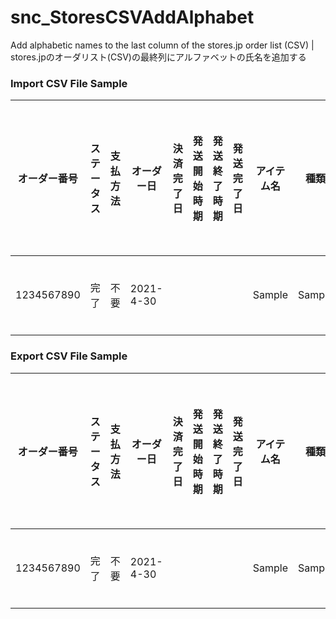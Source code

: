 # snc_StoresCSVAddAlphabet
Add alphabetic names to the last column of the stores.jp order list (CSV) | stores.jpのオーダリスト(CSV)の最終列にアルファベットの氏名を追加する

### Import CSV File Sample
| オーダー番号 | ステータス | 支払方法 | オーダー日 | 決済完了日 | 発送開始時期 | 発送終了時期 | 発送完了日 | アイテム名 | 種類 | 品番 | バーコード | 個数 | 小計 | 配送料 | 販売タイプ | 販売サイクル | クーポン名 | クーポン割引額 | ディスカウント割引額 | ディスカウント率 | まとめて割 | セット割 | 代引き手数料 | オプション手数料 | 合計 | 内消費税 | 合計(10%) | 内消費税(10%) | 合計(8%) | 内消費税(8%) | 決済手数料 | 決済手数料率 | 氏(配送先) | 名(配送先) | 郵便番号(配送先) | 都道府県(配送先) | 住所(配送先) | 電話番号(配送先) | 氏(購入者) | 名(購入者) | 郵便番号(購入者) | 都道府県(購入者) | 住所(購入者) | 電話番号(購入者) | メールアドレス | 領収書宛名 | 備考 | メモ |
| ---- | ---- | ---- | ---- | ---- | ---- | ---- | ---- | ---- | ---- | ---- | ---- | ---- | ---- | ---- | ---- | ---- | ---- | ---- | ---- | ---- | ---- | ---- | ---- | ---- | ---- | ---- | ---- | ---- | ---- | ---- | ---- | ---- | ---- | ---- | ---- | ---- | ---- | ---- | ---- | ---- | ---- | ---- | ---- | ---- | ---- | ---- | ---- | ---- |
| 1234567890 | 完了 | 不要 | 2021-4-30 |  |  |  |  | Sample | Sample | Sample | Sample | 1 | 0 | 0 | デジタル |  |  |  |  |  |  |  | 0 | 0 | 0 | 0 |  |  |  |  | 0 | 0 | 昆布 | 干し子 | 000-0000 |  |  | 00000000000 | 昆布 | 干し子 | 000−0000 |  |  | 00000000000 | unhappy@konbu.com | 昆布干し連盟（仮称） |  |  |

### Export CSV File Sample
| オーダー番号 | ステータス | 支払方法 | オーダー日 | 決済完了日 | 発送開始時期 | 発送終了時期 | 発送完了日 | アイテム名 | 種類 | 品番 | バーコード | 個数 | 小計 | 配送料 | 販売タイプ | 販売サイクル | クーポン名 | クーポン割引額 | ディスカウント割引額 | ディスカウント率 | まとめて割 | セット割 | 代引き手数料 | オプション手数料 | 合計 | 内消費税 | 合計(10%) | 内消費税(10%) | 合計(8%) | 内消費税(8%) | 決済手数料 | 決済手数料率 | 氏(配送先) | 名(配送先) | 郵便番号(配送先) | 都道府県(配送先) | 住所(配送先) | 電話番号(配送先) | 氏(購入者) | 名(購入者) | 郵便番号(購入者) | 都道府県(購入者) | 住所(購入者) | 電話番号(購入者) | メールアドレス | 領収書宛名 | 備考 | メモ | shikounyusha | meikounyusha | shikounyushameikounyusha |
| ---- | ---- | ---- | ---- | ---- | ---- | ---- | ---- | ---- | ---- | ---- | ---- | ---- | ---- | ---- | ---- | ---- | ---- | ---- | ---- | ---- | ---- | ---- | ---- | ---- | ---- | ---- | ---- | ---- | ---- | ---- | ---- | ---- | ---- | ---- | ---- | ---- | ---- | ---- | ---- | ---- | ---- | ---- | ---- | ---- | ---- | ---- | ---- | ---- | ---- | ---- | ---- 
| 1234567890 | 完了 | 不要 | 2021-4-30 |  |  |  |  | Sample | Sample | Sample | Sample | 1 | 0 | 0 | デジタル |  |  |  |  |  |  |  | 0 | 0 | 0 | 0 |  |  |  |  | 0 | 0 | 昆布 | 干し子 | 000-0000 |  |  | 00000000000 | 昆布 | 干し子 | 000−0000 |  |  | 00000000000 | unhappy@konbu.com | 昆布干し連盟（仮称） |  |  | konbu | hoshiko | konbuhoshiko |
